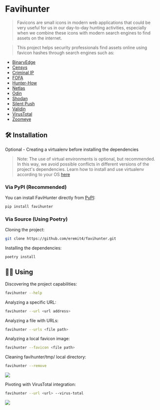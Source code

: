 # Favihunter

> Favicons are small icons in modern web applications that could be very useful for us in our day-to-day hunting activities, especially when we combine these icons with modern search engines to find assets on the internet.

> This project helps security professionals find assets online using favicon hashes through search engines such as:
- [BinaryEdge](https://app.binaryedge.io/services/query)
- [Censys](https://search.censys.io/)
- [Criminal IP](https://www.criminalip.io/) 
- [FOFA](https://en.fofa.info/)
- [Hunter-How](https://hunter.how/)
- [Netlas](https://app.netlas.io)
- [Odin](https://search.odin.io/)
- [Shodan](https://www.shodan.io) 
- [Silent Push](https://explore.silentpush.com) 
- [Validin](https://app.validin.com)
- [VirusTotal](https://virustotal.com)
- [Zoomeye](https://www.zoomeye.hk)

## 🛠️  Installation

Optional - Creating a virtualenv before installing the dependencies
> Note: The use of virtual environments is optional, but recommended. In this way, we avoid possible conflicts in different versions of the project's dependencies.
> Learn how to install and use virtualenv according to your OS [here](https://virtualenv.pypa.io/en/latest/)

### Via PyPI (Recommended)

You can install FaviHunter directly from [PyPI](https://pypi.org/project/favihunter/):

```bash
pip install favihunter
```

### Via Source (Using Poetry)

Cloning the project:
```bash
git clone https://github.com/eremit4/favihunter.git
```

Installing the dependencies:
```bash
poetry install
```

## 🕵️‍♂️ Using

Discovering the project capabilities:
```bash
favihunter --help
```

Analyzing a specific URL:
```bash
favihunter --url <url address>
```

Analyzing a file with URLs:
```bash
favihunter --urls <file path>
```

Analyzing a local favicon image:
```bash
favihunter --favicon <file path>
```

Cleaning favihunter/tmp/ local directory:
```bash
favihunter --remove
```
![](logo/favihunter.gif)

Pivoting with VirusTotal integration:
```bash
favihunter --url <url> --virus-total
```
![](logo/favihunter_vt.gif)

